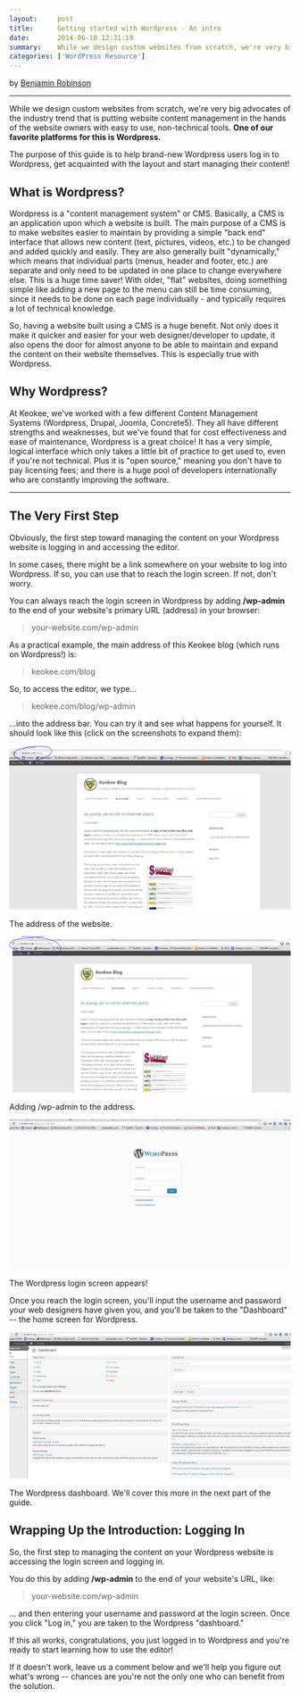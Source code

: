 ```yaml
---
layout:     post
title:      Getting started with Wordpress - An intro
date:       2014-06-10 12:31:19
summary:    While we design custom websites from scratch, we're very big advocates of the industry trend that is putting website content management in the hands of the website owners with easy to use, non-technical tools. One of our favorite platforms for this is Wordpress.
categories: ['WordPress Resource']
---
```


by <a href="https://plus.google.com/u/2/105617426521194863864?rel=author">Benjamin Robinson</a>

***

While we design custom websites from scratch, we're very big advocates of the industry trend that is putting website content management in the hands of the website owners with easy to use, non-technical tools. **One of our favorite platforms for this is Wordpress.**

The purpose of this guide is to help brand-new Wordpress users log in to Wordpress, get acquainted with the layout and start managing their content!

## What is Wordpress?

Wordpress is a "content management system" or CMS. Basically, a CMS is an application upon which a website is built. The main purpose of a CMS is to make websites easier to maintain by providing a simple "back end" interface that allows new content (text, pictures, videos, etc.) to be changed and added quickly and easily. They are also generally built "dynamically," which means that individual parts (menus, header and footer, etc.) are separate and only need to be updated in one place to change everywhere else. This is a huge time saver! With older, "flat" websites, doing something simple like adding a new page to the menu can still be time consuming, since it needs to be done on each page individually - and typically requires a lot of technical knowledge.

So, having a website built using a CMS is a huge benefit. Not only does it make it quicker and easier for your web designer/developer to update, it also opens the door for almost anyone to be able to maintain and expand the content on their website themselves. This is especially true with Wordpress.

## Why Wordpress?

At Keokee, we've worked with a few different Content Management Systems (Wordpress, Drupal, Joomla, Concrete5). They all have different strengths and weaknesses, but we've found that for cost effectiveness and ease of maintenance, Wordpress is a great choice! It has a very simple, logical interface which only takes a little bit of practice to get used to, even if you're not technical. Plus it is "open source," meaning you don't have to pay licensing fees; and there is a huge pool of developers internationally who are constantly improving the software.

***

## The Very First Step

Obviously, the first step toward managing the content on your Wordpress website is logging in and accessing the editor.

In some cases, there might be a link somewhere on your website to log into Wordpress. If so, you can use that to reach the login screen. If not, don't worry.

You can always reach the login screen in Wordpress by adding **/wp-admin** to the end of your website's primary URL (address) in your browser:

> your-website.com/wp-admin

As a practical example, the main address of this Keokee blog (which runs on Wordpress!) is:

> keokee.com/blog

So, to access the editor, we type...

> keokee.com/blog/wp-admin

...into the address bar. You can try it and see what happens for yourself. It should look like this (click on the screenshots to expand them):

<a data-mediabox href="/images/front-end.png"><img class="aligncenter" alt="The address of the website" src="/images/front-end.png" /></a>

<p class="center">The address of the website.</p>

<a data-mediabox href="/images/wp-admin.png"><img class="aligncenter" alt="Adding /wp-admin to the address." src="/images/wp-admin.png" /></a> 

<p class="center">Adding /wp-admin to the address.</p>

<a data-mediabox href="/images/wp-login.png"><img class="aligncenter" alt="The Wordpress login screen appears!" src="/images/wp-login.png" /></a>

<p class="center">The Wordpress login screen appears!</p>

Once you reach the login screen, you'll input the username and password your web designers have given you, and you'll be taken to the "Dashboard" -- the home screen for Wordpress.

<a data-mediabox href="/images/dashboard.png"><img class="aligncenter" alt="The Wordpress dashboard.  We'll cover this more in the next part of the guide!" src="/images/dashboard.png" /></a>

<p class="center">The Wordpress dashboard. We'll cover this more in the next part of the guide.</p>

## Wrapping Up the Introduction: Logging In

So, the first step to managing the content on your Wordpress website is accessing the login screen and logging in.

You do this by adding **/wp-admin** to the end of your website's URL, like:

> your-website.com/wp-admin

... and then entering your username and password at the login screen. Once you click "Log in," you are taken to the Wordpress "dashboard."

If this all works, congratulations, you just logged in to Wordpress and you're ready to start learning how to use the editor!

If it doesn't work, leave us a comment below and we'll help you figure out what's wrong -- chances are you're not the only one who can benefit from the solution.